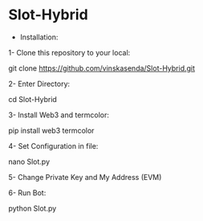# Slot-Hybrid

- Installation:
  
1- Clone this repository to your local:

git clone https://github.com/vinskasenda/Slot-Hybrid.git

2- Enter Directory:

cd Slot-Hybrid

3- Install Web3 and termcolor:

pip install web3 termcolor

4- Set Configuration in file:

nano Slot.py

5- Change Private Key and My Address (EVM)

6- Run Bot:

python Slot.py
